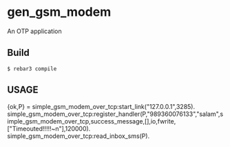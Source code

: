 gen_gsm_modem
=====

An OTP application

Build
-----

    $ rebar3 compile

USAGE
-----
{ok,P} = simple_gsm_modem_over_tcp:start_link("127.0.0.1",3285).
simple_gsm_modem_over_tcp:register_handler(P,"989360076133","salam",simple_gsm_modem_over_tcp,success_message,[],io,fwrite,["Timeouted!!!!!~n"],120000).
simple_gsm_modem_over_tcp:read_inbox_sms(P).
